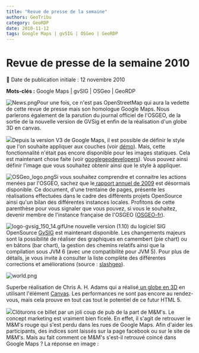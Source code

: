 ```yaml
---
title: "Revue de presse de la semaine"
authors: GeoTribu
category: GeoRDP
date: 2010-11-12
tags: Google Maps | gvSIG | OSGeo | GeoRDP
---
```


# Revue de presse de la semaine 2010


:calendar: Date de publication initiale : 12 novembre 2010

**Mots-clés :** Google Maps | gvSIG | OSGeo | GeoRDP


![News.png](http://geotribu.net/sites/default/files/Tuto/img/Blog/News.png)Pour une fois, ce n'est pas OpenStreetMap qui aura la vedette de cette revue de presse mais son homologue Google Maps. Nous parlerons également de la parution du journal officiel de l'OSGEO, de la sortie de la nouvelle version de GVSig et enfin de la réalisation d'un globe 3D en canvas.



 ![](http://88.191.39.115/fabien/geotribu/logos/google_maps_logo.png)Depuis la version V3 de Google Maps, il est possible de définir le style que l'on souhaite appliquer aux couches (voir [démo](http://gmaps-samples-v3.googlecode.com/svn/trunk/styledmaps/wizard/index.html)). Mais, cette fonctionnalité n'était pas encore disponible pour les images statiques. Cela est maintenant chose faite (voir [googlegeodevelopers](http://googlegeodevelopers.blogspot.com/2010/11/styled-static-maps-launches.html)). Vous pouvez ainsi définir l'image que vous souhaitez obtenir ainsi que le style à appliquer.


 ![OSGeo_logo.png](http://www.geotribu.net/sites/default/files/Tuto/img/Blog/OpenSource/OSGeo_logo.png)Si vous souhaitez comprendre et connaitre les actions menées par l'OSGEO, sachez que le[ rapport annuel de 2009](http://www.osgeo.org/news/2010/2009-annual-report-available) est désormais disponible. Ce document, d'une trentaine de pages, présente les réalisations effectuées dans le cadre des différents projets OpenSource ainsi qu'un bilan des différentes instances locales. Profitons de cette parenthèse pour vous signaler que vous pouvez, si vous le souhaitez, devenir membre de l'instance française de l'OSGEO ([OSGEO-fr](http://wiki.osgeo.org/wiki/Francophone_OSGeo_Chapter)).

 ![logo-gvsig_150_14.gif](http://geotribu.net/sites/default/files/Tuto/img/divers/logo-gvsig_150_14.gif)Une nouvelle version (1.10) du logiciel SIG OpenSource [GvSIG](http://www.gvsig.org/web/) est maintenant disponible. Les changements majeurs sont la possibilité de réaliser des graphiques en camembert (pie chart) ou en bâtons (bar chart), la gestion des chemins relatifs ainsi que la compilation sous JVM 6 (avec une compatibilité pour JVM 5). Pour plus de détails, je vous invite à consulter la liste complète des différentes corrections et améliorations (source : [slashgeo](http://slashgeo.org/2010/11/03/New-final-version-gvSIG-available-gvSIG-110)).

 ![world.png](http://geotribu.net/sites/default/files/Tuto/img/Blog/world.png)

 Superbe réalisation de Chris A. H. Adams qui a réalisé[ un globe en 3D](http://cs.smu.ca/~c_adams1/3DEarth3/) en utilisant l'élément [Canvas](http://fr.wikipedia.org/wiki/Canvas_%28HTML%29). Les performances ne sont pas encore au rendez-vous, mais cela prouve en tout cas tout le potentiel de ce futur HTML 5.



 ![](http://88.191.39.115/fabien/geotribu/logos/google_maps_logo.png)Clôturons ce billet par un joli coup de pub de la part de M&M's. Le concept marketing est vraiment bien ficelé. En effet, il s'agit de retrouver le M&M's rouge qui s'est perdu dans les rues de Google Maps. Afin d'aider les participants, des indices sont laissés sur la page facebook ou sur le site de M&M's. Mais au fait comment ce M&M's s'est-il retrouvé coincé dans Google Maps ? La réponse en image :
